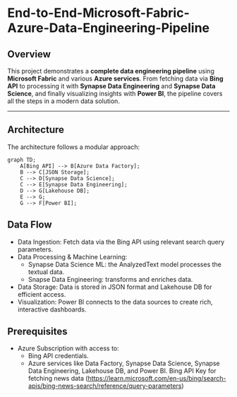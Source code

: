# End-to-End-Microsoft-Fabric-Azure-Data-Engineering-Pipeline

## Overview
This project demonstrates a **complete data engineering pipeline** using **Microsoft Fabric** and various **Azure services**. From fetching data via **Bing API** to processing it with **Synapse Data Engineering** and **Synapse Data Science**, and finally visualizing insights with **Power BI**, the pipeline covers all the steps in a modern data solution.

---

## Architecture

The architecture follows a modular approach:

```mermaid
graph TD;
    A[Bing API] --> B[Azure Data Factory];
    B --> C[JSON Storage];
    C --> D[Synapse Data Science];
    C --> E[Synapse Data Engineering];
    D --> G[Lakehouse DB];
    E --> G;
    G --> F[Power BI];
```

## Data Flow
 - Data Ingestion: Fetch data via the Bing API using relevant search query parameters.
 - Data Processing & Machine Learning:
     - Synapse Data Science ML: the AnalyzedText model processes the textual data.
     - Snapse Data Engineering: transforms and enriches data.
 - Data Storage: Data is stored in JSON format and Lakehouse DB for efficient access.
 -  Visualization: Power BI connects to the data sources to create rich, interactive dashboards.

## Prerequisites
 - Azure Subscription with access to:
    - Bing API credentials.
    - Azure services like Data Factory, Synapse Data Science, Synapse Data Engineering, Lakehouse DB, and Power BI.
Bing API Key for fetching news data (https://learn.microsoft.com/en-us/bing/search-apis/bing-news-search/reference/query-parameters)

